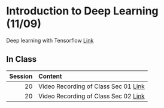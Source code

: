 Introduction to Deep Learning (11/09)
============================

Deep learning with Tensorflow  [Link](../../sessions/session20)

## In Class

|   Session | Content                                                                                                                                                |
|----------:|:-------------------------------------------------------------------------------------------------------------------------------------------------------|
|        20 | Video Recording of Class Sec 01 [Link](https://rensselaer.webex.com/recordingservice/sites/rensselaer/recording/play/f79bb1f7615f4a61a36fe663dd71b504) |
|        20 | Video Recording of Class Sec 02 [Link](https://rensselaer.webex.com/recordingservice/sites/rensselaer/recording/play/fce837e8a5994ab8895f27ca7a78672f) |


